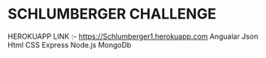 # SCHLUMBERGER CHALLENGE
HEROKUAPP LINK :- https://Schlumberger1.herokuapp.com
Angualar
Json
Html
CSS
Express
Node.js
MongoDb
